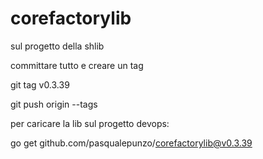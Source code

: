 # corefactorylib

sul progetto della shlib 

committare tutto e creare un tag

git tag v0.3.39

git push origin --tags

 

 

per caricare la lib sul progetto devops:

go get github.com/pasqualepunzo/corefactorylib@v0.3.39